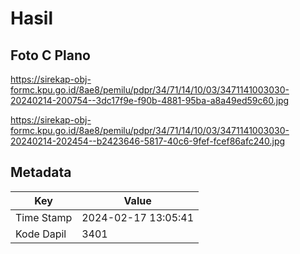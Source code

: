 # Hasil

## Foto C Plano

https://sirekap-obj-formc.kpu.go.id/8ae8/pemilu/pdpr/34/71/14/10/03/3471141003030-20240214-200754--3dc17f9e-f90b-4881-95ba-a8a49ed59c60.jpg

https://sirekap-obj-formc.kpu.go.id/8ae8/pemilu/pdpr/34/71/14/10/03/3471141003030-20240214-202454--b2423646-5817-40c6-9fef-fcef86afc240.jpg


## Metadata

| Key        | Value               |
| ---------- | ------------------- |
| Time Stamp | 2024-02-17 13:05:41 |
| Kode Dapil | 3401                |



